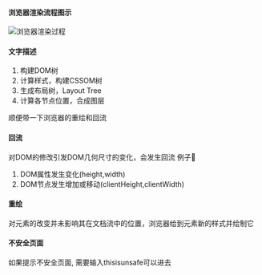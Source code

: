#### 浏览器渲染流程图示
![浏览器渲染过程](http://pic.yupoo.com/mazhenghjj/4660dc82/8b6198c9.png)

#### 文字描述
1. 构建DOM树
2. 计算样式，构建CSSOM树
3. 生成布局树，Layout Tree
4. 计算各节点位置，合成图层

顺便带一下浏览器的重绘和回流

#### 回流
对DOM的修改引发DOM几何尺寸的变化，会发生回流
例子🌰
1. DOM属性发生变化(height,width)
2. DOM节点发生增加或移动(clientHeight,clientWidth)
#### 重绘
对元素的改变并未影响其在文档流中的位置，浏览器给到元素新的样式并绘制它

#### 不安全页面
如果提示不安全页面, 需要输入thisisunsafe可以进去
